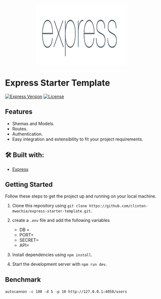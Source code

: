 <p align="center">
  <img src="assets/Expressjs.png" alt="Express Icon" width="300" height="200">
</p>

# Express Starter Template

[![Express Version](https://img.shields.io/badge/fastify-4.24.2-blue.svg)](https://expressjs.com/)
[![License](https://img.shields.io/badge/License-MIT-green.svg)](https://opensource.org/licenses/MIT)

## Features

- Shemas and Models.
- Routes.
- Authentication.
- Easy integration and extensibility to fit your project requirements.

## 🛠️ Built with:

- [Express](https://expressjs.com/)

## Getting Started

Follow these steps to get the project up and running on your local machine.

1. Clone this repository using `git clone https://github.com/clinton-mwachia/express-starter-template.git`.
2. create a `.env` file and add the following variables

    - DB = 
    - PORT=
    - SECRET=
    - API=

2. Install dependencies using `npm install`.
3. Start the development server with `npm run dev`.

## Benchmark

`autocannon -c 100 -d 5 -p 10 http://127.0.0.1:4050/users`